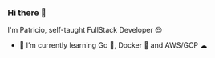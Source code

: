 ### Hi there 👋

I'm Patricio, self-taught FullStack Developer 😎

- 🌱 I’m currently learning Go 🐹, Docker 🐋 and AWS/GCP ☁
<!--
**nonspada/nonspada** is a ✨ _special_ ✨ repository because its `README.md` (this file) appears on your GitHub profile.

Here are some ideas to get you started:

- 🔭 I’m currently working on ...
- 🌱 I’m currently learning ...
- 👯 I’m looking to collaborate on ...
- 🤔 I’m looking for help with ...
- 💬 Ask me about ...
- 📫 How to reach me: ...
- 😄 Pronouns: ...
- ⚡ Fun fact: ...
-->
